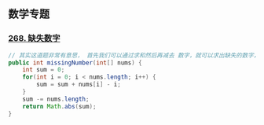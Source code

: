 ## 数学专题

### [268. 缺失数字](https://leetcode-cn.com/problems/missing-number/)

```java
// 其实这道题非常有意思， 首先我们可以通过求和然后再减去 数字，就可以求出缺失的数字，但是相加会出现溢出的情况，因此，我们一边加和，一边减去下标， 从 0 减到 n; 也就是多减了一个下标，而这个负数 就是确实的数字；
public int missingNumber(int[] nums) {
    int sum = 0;
    for(int i = 0; i < nums.length; i++) {
        sum = sum + nums[i] - i;
    }
    sum -= nums.length;
    return Math.abs(sum);
}
```

